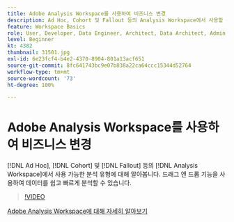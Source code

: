 ```yaml
---
title: Adobe Analysis Workspace를 사용하여 비즈니스 변경
description: Ad Hoc, Cohort 및 Fallout 등의 Analysis Workspace에서 사용할 수 있는 분석 유형에 대해 알아봅니다. 드래그 앤 드롭 기능을 사용하여 데이터를 쉽고 빠르게 분석할 수 있습니다.
feature: Workspace Basics
role: User, Developer, Data Engineer, Architect, Data Architect, Admin, Leader
level: Beginner
kt: 4382
thumbnail: 31501.jpg
exl-id: 6e23fcf4-b4e2-4370-8904-801a13acf651
source-git-commit: 8fc641743bc9e07b838a22ca64ccc15344d52764
workflow-type: tm+mt
source-wordcount: '73'
ht-degree: 100%

---
```


# Adobe Analysis Workspace를 사용하여 비즈니스 변경

[!DNL Ad Hoc], [!DNL Cohort] 및 [!DNL Fallout] 등의 [!DNL Analysis Workspace]에서 사용 가능한 분석 유형에 대해 알아봅니다. 드래그 앤 드롭 기능을 사용하여 데이터를 쉽고 빠르게 분석할 수 있습니다.

>[!VIDEO](https://video.tv.adobe.com/v/36310/?quality=12&learn=on&captions=kor)

[Adobe Analysis Workspace에 대해 자세히 알아보기](https://business.adobe.com/products/analytics/ad-hoc-analysis.html?sdid=T32PLYTV&amp;mv=search)
